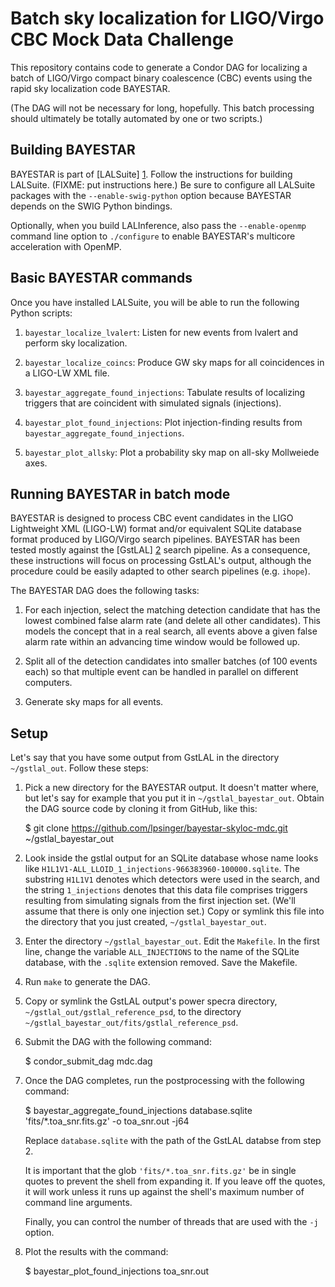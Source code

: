 Batch sky localization for LIGO/Virgo CBC Mock Data Challenge
=============================================================

This repository contains code to generate a Condor DAG for localizing a
batch of LIGO/Virgo compact binary coalescence (CBC) events using the
rapid sky localization code BAYESTAR.

(The DAG will not be necessary for long, hopefully. This batch processing
should ultimately be totally automated by one or two scripts.)

Building BAYESTAR
-----------------

BAYESTAR is part of [LALSuite] [1]. Follow the instructions for building
LALSuite. (FIXME: put instructions here.) Be sure to configure all
LALSuite packages with the `--enable-swig-python` option because BAYESTAR
depends on the SWIG Python bindings.

Optionally, when you build LALInference, also pass the `--enable-openmp`
command line option to `./configure` to enable BAYESTAR's multicore
acceleration with OpenMP.

Basic BAYESTAR commands
-----------------------

Once you have installed LALSuite, you will be able to run the following Python scripts:

1. `bayestar_localize_lvalert`:
   Listen for new events from lvalert and perform sky localization.

2. `bayestar_localize_coincs`:
   Produce GW sky maps for all coincidences in a LIGO-LW XML file.

3. `bayestar_aggregate_found_injections`:
   Tabulate results of localizing triggers that are coincident with
   simulated signals (injections).

4. `bayestar_plot_found_injections`:
   Plot injection-finding results from
   `bayestar_aggregate_found_injections`.

5. `bayestar_plot_allsky`:
   Plot a probability sky map on all-sky Mollweiede axes.

Running BAYESTAR in batch mode
------------------------------

BAYESTAR is designed to process CBC event candidates in the LIGO
Lightweight XML (LIGO-LW) format and/or equivalent SQLite database format
produced by LIGO/Virgo search pipelines. BAYESTAR has been tested mostly
against the [GstLAL] [2] search pipeline. As a consequence, these
instructions will focus on processing GstLAL's output, although the
procedure could be easily adapted to other search pipelines (e.g. `ihope`).

The BAYESTAR DAG does the following tasks:

1. For each injection, select the matching detection candidate that has
   the lowest combined false alarm rate (and delete all other candidates).
   This models the concept that in a real search, all events above a given
   false alarm rate within an advancing time window would be followed up.

2. Split all of the detection candidates into smaller batches (of 100
   events each) so that multiple event can be handled in parallel on
   different computers.

3. Generate sky maps for all events.

Setup
-----

Let's say that you have some output from GstLAL in the directory `~/gstlal_out`. Follow these steps:

1. Pick a new directory for the BAYESTAR output. It doesn't matter where,
   but let's say for example that you put it in `~/gstlal_bayestar_out`.
   Obtain the DAG source code by cloning it from GitHub, like this:

    $ git clone https://github.com/lpsinger/bayestar-skyloc-mdc.git ~/gstlal_bayestar_out

2. Look inside the gstlal output for an SQLite database whose name looks
   like `H1L1V1-ALL_LLOID_1_injections-966383960-100000.sqlite`. The
   substring `H1L1V1` denotes which detectors were used in the search, and
   the string `1_injections` denotes that this data file comprises
   triggers resulting from simulating signals from the first injection
   set. (We'll assume that there is only one injection set.) Copy or
   symlink this file into the directory that you just created,
   `~/gstlal_bayestar_out`.

3. Enter the directory `~/gstlal_bayestar_out`. Edit the `Makefile`. In the first line, change the variable `ALL_INJECTIONS` to the name of the SQLite database, with the `.sqlite` extension removed. Save the Makefile.

4. Run `make` to generate the DAG.

5. Copy or symlink the GstLAL output's power specra directory, `~/gstlal_out/gstlal_reference_psd`, to the directory `~/gstlal_bayestar_out/fits/gstlal_reference_psd`.

6. Submit the DAG with the following command:

    $ condor_submit_dag mdc.dag

7. Once the DAG completes, run the postprocessing with the following command:

    $ bayestar_aggregate_found_injections database.sqlite 'fits/*.toa_snr.fits.gz' -o toa_snr.out -j64

   Replace `database.sqlite` with the path of the GstLAL databse from step 2.

   It is important that the glob `'fits/*.toa_snr.fits.gz'` be in single quotes to prevent the shell from expanding it. If you leave off the quotes, it will work unless it runs up against the shell's maximum number of command line arguments.

   Finally, you can control the number of threads that are used with the `-j` option.

8. Plot the results with the command:

    $ bayestar_plot_found_injections toa_snr.out

[1]: https://www.lsc-group.phys.uwm.edu/daswg/projects/lalsuite.html
[2]: https://www.lsc-group.phys.uwm.edu/daswg/projects/gstlal.html
